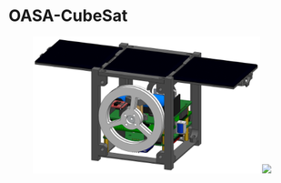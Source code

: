 # OASA-CubeSat
<p align = "center">
<img src="Figures/CAD_model.png" width="400"> 
<img src="Figures/Assembled_model.png" width="400"> 
</p>
